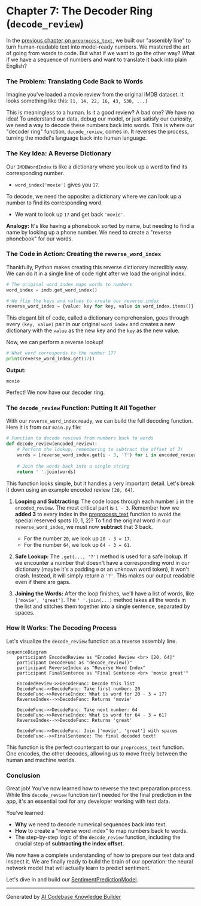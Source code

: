 # Chapter 7: The Decoder Ring (`decode_review`)

In the [previous chapter on `preprocess_text`](06_preprocess_text.md), we built our "assembly line" to turn human-readable text into model-ready numbers. We mastered the art of going from words to code. But what if we want to go the other way? What if we have a sequence of numbers and want to translate it back into plain English?

### The Problem: Translating Code Back to Words

Imagine you've loaded a movie review from the original IMDB dataset. It looks something like this:
`[1, 14, 22, 16, 43, 530, ...]`

This is meaningless to a human. Is it a good review? A bad one? We have no idea! To understand our data, debug our model, or just satisfy our curiosity, we need a way to decode these numbers back into words. This is where our "decoder ring" function, `decode_review`, comes in. It reverses the process, turning the model's language back into human language.

### The Key Idea: A Reverse Dictionary

Our `IMDBWordIndex` is like a dictionary where you look up a word to find its corresponding number.

*   `word_index['movie']` gives you `17`.

To decode, we need the opposite: a dictionary where we can look up a number to find its corresponding word.

*   We want to look up `17` and get back `'movie'`.

**Analogy:** It's like having a phonebook sorted by name, but needing to find a name by looking up a phone number. We need to create a "reverse phonebook" for our words.

### The Code in Action: Creating the `reverse_word_index`

Thankfully, Python makes creating this reverse dictionary incredibly easy. We can do it in a single line of code right after we load the original index.

```python
# The original word_index maps words to numbers
word_index = imdb.get_word_index()

# We flip the keys and values to create our reverse index
reverse_word_index = {value: key for key, value in word_index.items()}
```
This elegant bit of code, called a dictionary comprehension, goes through every `(key, value)` pair in our original `word_index` and creates a new dictionary with the `value` as the new key and the `key` as the new value.

Now, we can perform a reverse lookup!

```python
# What word corresponds to the number 17?
print(reverse_word_index.get(17))
```
**Output:**
```
movie
```
Perfect! We now have our decoder ring.

### The `decode_review` Function: Putting It All Together

With our `reverse_word_index` ready, we can build the full decoding function. Here it is from our `main.py` file:

```python
# Function to decode reviews from numbers back to words
def decode_review(encoded_review):
    # Perform the lookup, remembering to subtract the offset of 3!
    words = [reverse_word_index.get(i - 3, '?') for i in encoded_review]
    
    # Join the words back into a single string
    return ' '.join(words)
```
This function looks simple, but it handles a very important detail. Let's break it down using an example encoded review `[20, 64]`.

1.  **Looping and Subtracting:** The code loops through each number `i` in the `encoded_review`. The most critical part is `i - 3`. Remember how we **added 3** to every index in the [preprocess_text](06_preprocess_text.md) function to avoid the special reserved spots (0, 1, 2)? To find the original word in our `reverse_word_index`, we must now **subtract** that 3 back.
    *   For the number `20`, we look up `20 - 3 = 17`.
    *   For the number `64`, we look up `64 - 3 = 61`.

2.  **Safe Lookup:** The `.get(..., '?')` method is used for a safe lookup. If we encounter a number that doesn't have a corresponding word in our dictionary (maybe it's a padding `0` or an unknown word token), it won't crash. Instead, it will simply return a `'?'`. This makes our output readable even if there are gaps.

3.  **Joining the Words:** After the loop finishes, we'll have a list of words, like `['movie', 'great']`. The `' '.join(...)` method takes all the words in the list and stitches them together into a single sentence, separated by spaces.

### How It Works: The Decoding Process

Let's visualize the `decode_review` function as a reverse assembly line.

```mermaid
sequenceDiagram
    participant EncodedReview as "Encoded Review <br> [20, 64]"
    participant DecodeFunc as "decode_review()"
    participant ReverseIndex as "Reverse Word Index"
    participant FinalSentence as "Final Sentence <br> 'movie great'"

    EncodedReview->>DecodeFunc: Decode this list
    DecodeFunc->>DecodeFunc: Take first number: 20
    DecodeFunc->>ReverseIndex: What is word for 20 - 3 = 17?
    ReverseIndex-->>DecodeFunc: Returns 'movie'
    
    DecodeFunc->>DecodeFunc: Take next number: 64
    DecodeFunc->>ReverseIndex: What is word for 64 - 3 = 61?
    ReverseIndex-->>DecodeFunc: Returns 'great'
    
    DecodeFunc->>DecodeFunc: Join ['movie', 'great'] with spaces
    DecodeFunc-->>FinalSentence: The final decoded text!
```

This function is the perfect counterpart to our `preprocess_text` function. One encodes, the other decodes, allowing us to move freely between the human and machine worlds.

### Conclusion

Great job! You've now learned how to reverse the text preparation process. While this `decode_review` function isn't needed for the final prediction in the app, it's an essential tool for any developer working with text data.

You've learned:
*   **Why** we need to decode numerical sequences back into text.
*   **How** to create a "reverse word index" to map numbers back to words.
*   The step-by-step logic of the `decode_review` function, including the crucial step of **subtracting the index offset**.

We now have a complete understanding of how to prepare our text data and inspect it. We are finally ready to build the brain of our operation: the neural network model that will actually learn to predict sentiment.

Let's dive in and build our [SentimentPredictionModel](08_sentimentpredictionmodel.md).

---

Generated by [AI Codebase Knowledge Builder](https://github.com/The-Pocket/Tutorial-Codebase-Knowledge)